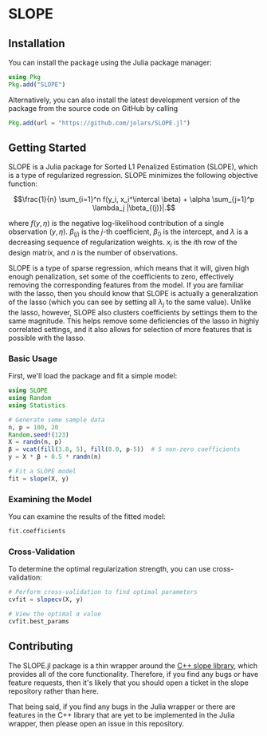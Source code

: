 # SLOPE

## Installation

You can install the package using the Julia package manager:

```julia
using Pkg
Pkg.add("SLOPE")
```

Alternatively, you can also install the latest development version of the
package from the source code on GitHub by calling

```julia
Pkg.add(url = "https://github.com/jolars/SLOPE.jl")
```

## Getting Started

SLOPE is a Julia package for Sorted L1 Penalized Estimation (SLOPE), which
is a type of regularized regression. SLOPE minimizes the following
objective function:

```math
\frac{1}{n} \sum_{i=1}^n f(y_i, x_i^\intercal \beta) + \alpha \sum_{j=1}^p \lambda_j |\beta_{(j)}|.
```

where $f(y,\eta)$ is the negative log-likelihood contribution of
a single observation $(y, \eta)$. $\beta_{(j)}$ is the $j$-th
coefficient, $\beta_0$ is the intercept, and $\lambda$ is a
decreasing sequence of regularization weights. $x_i$ is the
$i$th row of the design matrix, and $n$ is the number of
observations.

SLOPE is a type of sparse regression, which means that
it will, given high enough penalization, set some of the
coefficients to zero, effectively removing the
corresponding features from the model. If you are familiar
with the lasso, then you should know that SLOPE is
actually a generalization of the lasso (which you can
see by setting all $\lambda_j$ to the same value).
Unlike the lasso, however, SLOPE also clusters
coefficients by settings them to the same magnitude.
This helps remove some deficiencies of the lasso
in highly correlated settings, and it also
allows for selection of more features that is
possible with the lasso.

### Basic Usage

First, we'll load the package and fit a simple model:

```julia
using SLOPE
using Random
using Statistics

# Generate some sample data
n, p = 100, 20
Random.seed!(123)
X = randn(n, p)
β = vcat(fill(3.0, 5), fill(0.0, p-5))  # 5 non-zero coefficients
y = X * β + 0.5 * randn(n)

# Fit a SLOPE model
fit = slope(X, y)
```

### Examining the Model

You can examine the results of the fitted model:

```julia
fit.coefficients
```

### Cross-Validation

To determine the optimal regularization strength, you can use cross-validation:

```julia
# Perform cross-validation to find optimal parameters
cvfit = slopecv(X, y)

# View the optimal α value
cvfit.best_params
```

## Contributing

The SLOPE.jl package is a thin wrapper around the [C++ slope
library](https://github.com/jolars/libslope), which provides all of the core
functionality. Therefore, if you find any bugs or have feature requests, then
it's likely that you should open a ticket in the slope repository rather than
here.

That being said, if you find any bugs in the Julia wrapper
or there are features in the C++ library that are yet to
be implemented in the Julia wrapper, then please open an issue
in this repository.
